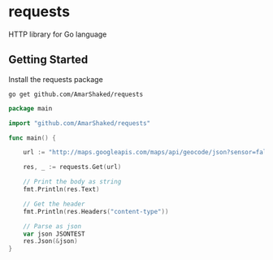# requests
HTTP library for Go language

## Getting Started

Install the requests package 
~~~
go get github.com/AmarShaked/requests
~~~

~~~ go
package main

import "github.com/AmarShaked/requests"

func main() {

	url := "http://maps.googleapis.com/maps/api/geocode/json?sensor=false&address=israel"

	res, _ := requests.Get(url)

	// Print the body as string
	fmt.Println(res.Text)

	// Get the header
	fmt.Println(res.Headers("content-type"))

	// Parse as json
	var json JSONTEST
	res.Json(&json)
}

~~~
